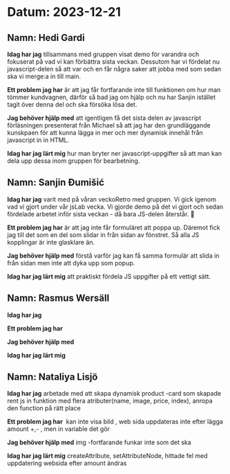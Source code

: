 # Datum: 2023-12-21

## Namn: Hedi Gardi

**Idag har jag** tillsammans med gruppen visat demo för varandra och fokuserat på vad vi kan förbättra sista veckan. Dessutom har vi fördelat nu javascript-delen så att var och en får några saker att jobba med som sedan ska vi merge:a in till main.

**Ett problem jag har** är att jag får fortfarande inte till funktionen om hur man tömmer kundvagnen, därför så bad jag om hjälp och nu har Sanjin istället tagit över denna del och ska försöka lösa det.

**Jag behöver hjälp med** att igentligen få det sista delen av javascript förläsningen presenterat från Michael så att jag har den grundläggande kunskpaen för att kunna lägga in mer och mer dynamisk innehål från javascript in in HTML.

**Idag har jag lärt mig** hur man bryter ner javascript-uppgifter så att man kan dela upp dessa inom gruppen för bearbetning.

## Namn: Sanjin Đumišić

**Idag har jag** varit med på våran veckoRetro med gruppen. Vi gick igenom vad vi gjort under vår jsLab vecka. Vi gjorde demo på det vi gjort och sedan fördelade arbetet inför sista veckan - då bara JS-delen återstår. :carousel_horse:

**Ett problem jag har** är att jag inte får formuläret att poppa up. Däremot fick jag till det som en del som slidar in från sidan av fönstret. Så alla JS kopplingar är inte glasklare än.

**Jag behöver hjälp med** förstå varför jag kan få samma formulär att slida in från sidan men inte att dyka upp som popup.

**Idag har jag lärt mig** att praktiskt fördela JS uppgifter på ett vettigt sätt.

## Namn: Rasmus Wersäll

**Idag har jag**

**Ett problem jag har**

**Jag behöver hjälp med**

**Idag har jag lärt mig**

## Namn: Nataliya Lisjö

**Idag har jag**  arbetade med att skapa dynamisk product -card som skapade rent js in funktion med flera atributer(name, image, price, index), anropa den function på rätt place 

**Ett problem jag har**  <img> kan inte visa bild , web sida uppdateras inte efter lägga amount +,-  , men in variable det gör

**Jag behöver hjälp med**  img -fortfarande funkar inte som det ska

**Idag har jag lärt mig**   createAttribute, setAttributeNode, hittade fel med uppdatering websida efter amount ändras 
